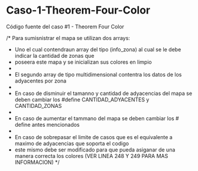# Caso-1-Theorem-Four-Color
Código fuente del caso #1 - Theorem Four Color 

/* Para sumisnistrar el mapa se utilizan dos arrays:
*  Uno el cual contendraun array del tipo (info_zona) al cual se le debe indicar la cantidad de zonas que  
*  poseera este mapa y se inicializan sus colores en limpio
* 
*  El segundo array de tipo multidimensional contentra los datos de los adyacentes por zona 
*
*  En caso de disminuir el tamanno y cantidad de adyacencias del mapa se deben cambiar los #define CANTIDAD_ADYACENTES y CANTIDAD_ZONAS
* 
*  En caso de aumentar el tammano del mapa se deben cambiar los  # define antes mencionados 
* 
*  En caso de sobrepasar el limite de casos que es el equivalente a maximo de adyacencias que soporta el codigo
*  este mismo debe ser modificado para que pueda asiganar de una manera correcta los colores (VER LINEA 248 Y 249 PARA MAS INFORMACION) 
*/
